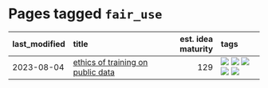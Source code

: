 # Pages tagged `fair_use`

|last_modified|title|est. idea maturity|tags
|:---|:---|---:|:---|
|2023-08-04|[ethics of training on public data](../ethics_of_public_data.md)|129|[![](https://img.shields.io/badge/tag-ai_ethics-418eb4)](../tags/ai_ethics.md) [![](https://img.shields.io/badge/tag-ethics-a3de36)](../tags/ethics.md) [![](https://img.shields.io/badge/tag-fair_use-926797)](../tags/fair_use.md) [![](https://img.shields.io/badge/tag-philosophy-35d420)](../tags/philosophy.md) [![](https://img.shields.io/badge/tag-remix_culture-e2ec85)](../tags/remix_culture.md)|